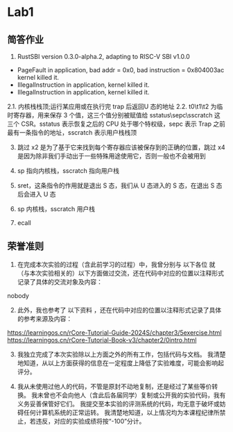 # Lab1

## 简答作业

1. RustSBI version 0.3.0-alpha.2, adapting to RISC-V SBI v1.0.0
- PageFault in application, bad addr = 0x0, bad instruction = 0x804003ac kernel killed it.
- IllegalInstruction in application, kernel killed it.
- IllegalInstruction in application, kernel killed it.

2.1. 内核栈栈顶;运行某应用或在执行完 trap 后返回U 态的地址
2.2. t0\t1\t2 为临时寄存器，用来保存 3 个值，这三个值分别被赋值给 sstatus\sepc\sscratch 这三个 CSR。sstatus 表示恢复之后的 CPU 处于哪个特权级，sepc 表示 Trap 之前最有一条指令的地址，sscratch 表示用户栈栈顶

3. 跳过 x2 是为了基于它来找到每个寄存器应该被保存到的正确的位置，跳过 x4 是因为除非我们手动出于一些特殊用途使用它，否则一般也不会被用到

4. sp 指向内核栈，sscratch 指向用户栈

5. sret，这条指令的作用就是退出 S 态，我们从 U 态进入的 S 态，在退出 S 态后会进入 U 态

6. sp 内核栈，sscratch 用户栈

7. ecall

## 荣誉准则

1. 在完成本次实验的过程（含此前学习的过程）中，我曾分别与 以下各位 就（与本次实验相关的）以下方面做过交流，还在代码中对应的位置以注释形式记录了具体的交流对象及内容：

nobody

2. 此外，我也参考了 以下资料 ，还在代码中对应的位置以注释形式记录了具体的参考来源及内容：

https://learningos.cn/rCore-Tutorial-Guide-2024S/chapter3/5exercise.html
https://learningos.cn/rCore-Tutorial-Book-v3/chapter2/0intro.html


3. 我独立完成了本次实验除以上方面之外的所有工作，包括代码与文档。 我清楚地知道，从以上方面获得的信息在一定程度上降低了实验难度，可能会影响起评分。

4. 我从未使用过他人的代码，不管是原封不动地复制，还是经过了某些等价转换。 我未曾也不会向他人（含此后各届同学）复制或公开我的实验代码，我有义务妥善保管好它们。 我提交至本实验的评测系统的代码，均无意于破坏或妨碍任何计算机系统的正常运转。 我清楚地知道，以上情况均为本课程纪律所禁止，若违反，对应的实验成绩将按“-100”分计。
